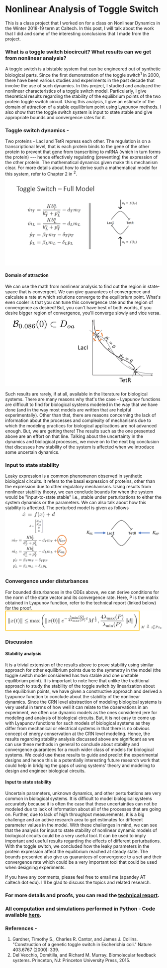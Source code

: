 # Nonlinear Analysis of Toggle Switch
This is a class project that I worked on for a class on Nonlinear Dynamics in the Winter 2018-19 term at Caltech. In this post, I will talk about the work that I did and some of the interesting conclusions that I made from the project. 

### What is a toggle switch biocircuit? What results can we get from nonlinear analysis? 
A toggle switch is a bistable system that can be engineered out of synthetic biological parts. 
Since the first demonstration of the toggle switch<sup>1</sup> in 2000, there have been various studies and experiments in the past decade that involve the use of such dynamics.
In this project, I studied and analyzed the nonlinear characteristics of a toggle switch model. 
Particularly, I give theoretical results regarding the stability of the equilibrium points of the two protein toggle switch circuit. 
Using this analysis, I give an estimate of the domain of attraction of a stable equilibrium point using Lyapunov methods. 
I also show that the toggle switch system is input to state stable and give appropriate bounds and convergence rates for it. 

### Toggle switch dynamics -
Two proteins - LacI and TetR repress each other. The regulation is on a transcriptional level, that is each protein binds to the gene of the other protein to prevent that gene from transcribing to mRNA (which in turn forms the protein) --- hence effectively regulating (preventing) the expression of the other protein. The mathematical dynamics given make this mechanism clear. For more details about how to derive such a mathematical model for this system, refer to Chapter 2 in <sup>2</sup>. 
![toggle-switch](model_pic.PNG)

#### Domain of attraction
We can use the math from nonlinear analysis to find out the region in state-space that is convergent. We can give guarantees of convergence and calculate a rate at which solutions converge to the equilibrium point. What's even cooler is that you can tune this convergence rate and the region of convergence as desired! But, you can't have best of both worlds, if you desire bigger region of convergence, you'll converge slowly and vice versa.
![math1](nullcline_math.PNG)

Such results are rarely, if at all, available in the literature for biological systems. There are many reasons why that's the case - Lyapunov functions are difficult to find for biological systems modeled in the way that we have done (and in the way most models are written that are helpful experimentally). Other than that, there are reasons concerning the lack of information about the processes and complexity of mechanisms due to which the modeling practices for biological applications are not advanced enough. But, we are getting there! The results such as the one presented above are an effort on that line. Talking about the uncertainty in the dynamics and biological processes, we move on to the next big conclusion that discusses how stability of the system is affected when we introduce some uncertain dynamics. 

### Input to state stability
Leaky expression is a common phenomenon observed in synthetic biological circuits. It refers to the basal expression of proteins, other than the expression due to other regulatory mechanisms. Using results from nonlinear stability theory, we can conclude bounds for when the system would be "input-to-state stable" i.e., stable under perturbations to either the system dynamics or the parameters. We can also talk about how this stability is affected. The perturbed model is given as follows
![iss_model](leaky_expression.PNG)

### Convergence under disturbances
For bounded disturbances in the ODEs above, we can derive conditions for the norm of the state vector and its convergence rate. Here, P is the matrix obtained in Lyapunov function, refer to the technical report (linked below) for the proof.
![convergence](iss_math.png)

### Discussion 
#### Stability analysis

It is a trivial extension of the results above to prove stability using similar approach for other equilibrium points due to the symmetry in the model (the toggle switch model considered has two stable and one unstable equilibrium point). It is important to note here that unlike the traditional approach to study the stability of the toggle switch by linearization about the equilibrium points, we have given a constructive approach and derived a Lyapunov function to conclude about the stability of the nonlinear dynamics. Since the CRN level abstraction of modeling biological systems is very useful in terms of how well it can relate to the observations in an experiment, we often use dynamic models as the ones considered jere for modeling and analysis of biological circuits. But, it is not easy to come up with Lyapunov functions for such models of biological systems as they differ from mechanical or electrical systems in that there is no obvious concept of energy conservation at the CRN level modeling. Hence, the results regarding stability analysis discussed above are significant as we can use these methods in general to conclude about stability and convergence guarantees for a much wider class of models for biological systems. We could use these results to guide and predict the experimental designs and hence this is a potentially interesting future research work that could help in bridging the gaps of using systems' theory and modeling to design and engineer biological circuits.


#### Input to state stability

Uncertain parameters, unknown dynamics, and other perturbations are very common in biological systems. It is difficult to model biological systems accurately because it is often the case that these uncertainties can not be modeled due to lack of information about all of the processes that are going on. Further, due to lack of high throughput measurements, it is a big challenge and an active research area to get estimates for different parameter values in the model. With these challenges in mind, we can see that the analysis for input to state stability of nonlinear dynamic models of biological circuits could be a very useful tool. It can be used to imply important and useful results regarding the effects of different perturbations. With the toggle switch, we concluded how the leaky parameters in the protein expression affect the equilibrium reached at steady state. The bounds presented also give us guarantees of convergence to a set and their convergence rate which could be a very important tool that could be used when designing experiments.


If you have any comments, please feel free to email me (apandey AT caltech dot edu). I'll be glad to discuss the topics and related research. 



### For more details and proofs, you can read the [technical report](https://github.com/ayush9pandey/toggle_switch/blob/master/final%20report.pdf).

### All computation and simulations performed in Python - Code available [here](https://github.com/ayush9pandey/toggle_switch).


### References -
1. Gardner, Timothy S., Charles R. Cantor, and James J. Collins. "Construction of a genetic toggle switch in Escherichia coli." Nature 403.6767 (2000): 339.
2. Del Vecchio, Domitilla, and Richard M. Murray. Biomolecular feedback systems. Princeton, NJ: Princeton University Press, 2015.
